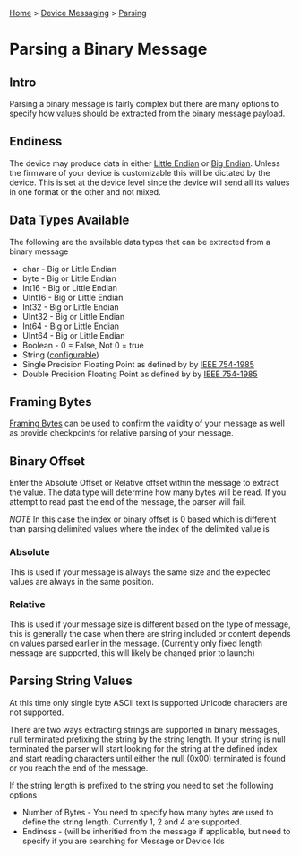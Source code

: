 [Home](../../Index.md) > [Device Messaging](../Index.md) > [Parsing](Index.md)

# Parsing a Binary Message

## Intro 
Parsing a binary message is fairly complex but there are many options to specify how values should be extracted from the binary message payload.

## Endiness
The device may produce data in either [Little Endian](https://en.wikipedia.org/wiki/Endianness#Little) or [Big Endian](https://en.wikipedia.org/wiki/Endianness#Big).  Unless the firmware of your device is customizable this will be dictated by the device.  This is set at the device level since the device will send all its values in one format or the other and not mixed. 

## Data Types Available
The following are the available data types that can be extracted from a binary message
* char - Big or Little Endian
* byte - Big or Little Endian
* Int16 - Big or Little Endian
* UInt16 - Big or Little Endian
* Int32 - Big or Little Endian
* UInt32 - Big or Little Endian
* Int64 - Big or Little Endian
* UInt64 - Big or Little Endian
* Boolean - 0 = False, Not 0 = true
* String ([configurable](#Parsing-String-Values))
* Single Precision Floating Point as defined by by [IEEE 754-1985](https://en.wikipedia.org/wiki/IEEE_754-1985)
* Double Precision Floating Point as defined by by [IEEE 754-1985](https://en.wikipedia.org/wiki/IEEE_754-1985)

## Framing Bytes
[Framing Bytes](FramingBytes.md) can be used to confirm the validity of your message as well as provide checkpoints for relative parsing of your message.

## Binary Offset
Enter the Absolute Offset or Relative offset within the message to extract the value.  The data type will determine how many bytes will be read.  If you attempt to read past the end of the message, the parser will fail.

*NOTE* In this case the index or binary offset is 0 based which is different than parsing delimited values where the index of the delimited value is 

### Absolute
This is used if your message is always the same size and the expected values are always in the same position.

### Relative
This is used if your message size is different based on the type of message, this is generally the case when there are string included or content depends on values parsed earlier in the message.
(Currently only fixed length message are supported, this will likely be changed prior to launch)

## Parsing String Values 
At this time only single byte ASCII text is supported Unicode characters are not supported.

There are two ways extracting strings are supported in binary messages, null terminated prefixing the string by the string length.  If your string is null terminated the parser will start looking for the string at the defined index and start reading characters until either the null (0x00) terminated is found or you reach the end of the message.

If the string length is prefixed to the string you need to set the following options
* Number of Bytes - You need to specify how many bytes are used to define the string length.  Currently 1, 2 and 4 are supported.
* Endiness - (will be inheritied from the message if applicable, but need to specify if you are searching for Message or Device Ids
